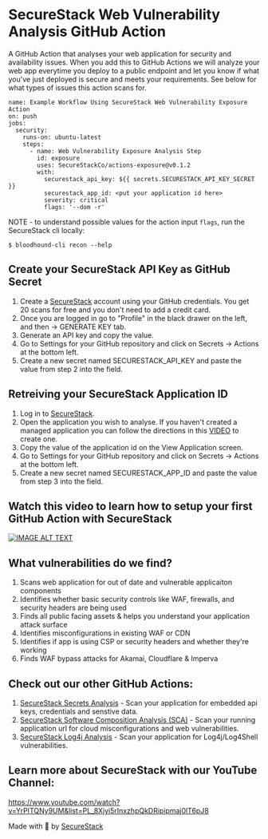# SecureStack Web Vulnerability Analysis GitHub Action

A GitHub Action that analyses your web application for security and availability issues.
When you add this to GitHub Actions we will analyze your web app everytime you deploy to a 
public endpoint and let you know if what you've just deployed is secure and meets your 
requirements.  See below for what types of issues this action scans for.

```
name: Example Workflow Using SecureStack Web Vulnerability Exposure Action
on: push
jobs:
  security:
    runs-on: ubuntu-latest
    steps:
      - name: Web Vulnerability Exposure Analysis Step
        id: exposure
        uses: SecureStackCo/actions-exposure@v0.1.2
        with:
          securestack_api_key: ${{ secrets.SECURESTACK_API_KEY_SECRET }}
          securestack_app_id: <put your application id here>
          severity: critical
          flags: '--dom -r'
```

NOTE - to understand possible values for the action input `flags`, run the SecureStack cli locally:

`$ bloodhound-cli recon --help`

## Create your SecureStack API Key as GitHub Secret

1. Create a [SecureStack](https://app.securestack.com) account using your GitHub credentials.  You get 20 scans for free and you don't need to add a credit card.
2. Once you are logged in go to "Profile" in the black drawer on the left, and then -> GENERATE KEY tab.
3. Generate an API key and copy the value.
4. Go to Settings for your GitHub repository and click on Secrets -> Actions at the bottom left.
5. Create a new secret named SECURESTACK_API_KEY and paste the value from step 2 into the field.

## Retreiving your SecureStack Application ID

1. Log in to [SecureStack](https://app.securestack.com).
2. Open the application you wish to analyse.  If you haven't created a managed application you can follow the directions in this [VIDEO](https://youtu.be/mapgawLMVKg) to create one.  
3. Copy the value of the application id on the View Application screen.
4. Go to Settings for your GitHub repository and click on Secrets -> Actions at the bottom left.
5. Create a new secret named SECURESTACK_APP_ID and paste the value from step 3 into the field.

## Watch this video to learn how to setup your first GitHub Action with SecureStack
[![IMAGE ALT TEXT](http://img.youtube.com/vi/0sYXsCmY2es/0.jpg)](http://www.youtube.com/watch?v=0sYXsCmY2es "Video Title")

## What vulnerabilities do we find?
1. Scans web application for out of date and vulnerable applicaiton components
2. Identifies whether basic security controls like WAF, firewalls, and security headers are being used
3. Finds all public facing assets & helps you understand your application attack surface
4. Identifies misconfigurations in existing WAF or CDN
5. Identifies if app is using CSP or security headers and whether they're working
6. Finds WAF bypass attacks for Akamai, Cloudflare & Imperva

## Check out our other GitHub Actions:
1. [SecureStack Secrets Analysis](https://github.com/marketplace/actions/securestack-secrets-analysis) - Scan your application for embedded api keys, credentials and senstive data.
2. [SecureStack Software Composition Analysis (SCA)](https://github.com/marketplace/actions/securestack-application-composition-analysis) - Scan your running application url for cloud misconfigurations and web vulnerabilities.
3. [SecureStack Log4j Analysis](https://github.com/marketplace/actions/securestack-log4j-vulnerability-analysis) - Scan your application for Log4j/Log4Shell vulnerabilities.

## Learn more about SecureStack with our YouTube Channel:
https://www.youtube.com/watch?v=YrPITQNy9UM&list=PL_8Xjyi5rInxzhpQkDRipipmaj0lT6pJ8 

Made with 💜  by [SecureStack](https://securestack.com)
